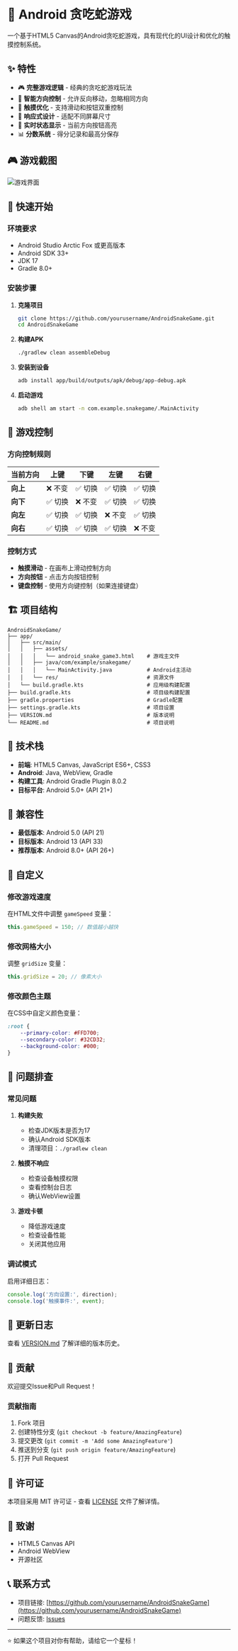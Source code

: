 # 🐍 Android 贪吃蛇游戏

一个基于HTML5 Canvas的Android贪吃蛇游戏，具有现代化的UI设计和优化的触摸控制系统。

## ✨ 特性

- 🎮 **完整游戏逻辑** - 经典的贪吃蛇游戏玩法
- 🎯 **智能方向控制** - 允许反向移动，忽略相同方向
- 📱 **触摸优化** - 支持滑动和按钮双重控制
- 🎨 **响应式设计** - 适配不同屏幕尺寸
- 🔧 **实时状态显示** - 当前方向按钮高亮
- 📊 **分数系统** - 得分记录和最高分保存

## 🎮 游戏截图

![游戏界面](screenshots/gameplay.png)

## 🚀 快速开始

### 环境要求

- Android Studio Arctic Fox 或更高版本
- Android SDK 33+
- JDK 17
- Gradle 8.0+

### 安装步骤

1. **克隆项目**
   ```bash
   git clone https://github.com/yourusername/AndroidSnakeGame.git
   cd AndroidSnakeGame
   ```

2. **构建APK**
   ```bash
   ./gradlew clean assembleDebug
   ```

3. **安装到设备**
   ```bash
   adb install app/build/outputs/apk/debug/app-debug.apk
   ```

4. **启动游戏**
   ```bash
   adb shell am start -n com.example.snakegame/.MainActivity
   ```

## 🎯 游戏控制

### 方向控制规则

| 当前方向 | 上键 | 下键 | 左键 | 右键 |
|---------|------|------|------|------|
| **向上** | ❌ 不变 | ✅ 切换 | ✅ 切换 | ✅ 切换 |
| **向下** | ✅ 切换 | ❌ 不变 | ✅ 切换 | ✅ 切换 |
| **向左** | ✅ 切换 | ✅ 切换 | ❌ 不变 | ✅ 切换 |
| **向右** | ✅ 切换 | ✅ 切换 | ✅ 切换 | ❌ 不变 |

### 控制方式

- **触摸滑动** - 在画布上滑动控制方向
- **方向按钮** - 点击方向按钮控制
- **键盘控制** - 使用方向键控制（如果连接键盘）

## 🏗️ 项目结构

```
AndroidSnakeGame/
├── app/
│   ├── src/main/
│   │   ├── assets/
│   │   │   └── android_snake_game3.html    # 游戏主文件
│   │   ├── java/com/example/snakegame/
│   │   │   └── MainActivity.java           # Android主活动
│   │   └── res/                            # 资源文件
│   └── build.gradle.kts                    # 应用级构建配置
├── build.gradle.kts                        # 项目级构建配置
├── gradle.properties                       # Gradle配置
├── settings.gradle.kts                     # 项目设置
├── VERSION.md                              # 版本说明
└── README.md                               # 项目说明
```

## 🔧 技术栈

- **前端**: HTML5 Canvas, JavaScript ES6+, CSS3
- **Android**: Java, WebView, Gradle
- **构建工具**: Android Gradle Plugin 8.0.2
- **目标平台**: Android 5.0+ (API 21+)

## 📱 兼容性

- **最低版本**: Android 5.0 (API 21)
- **目标版本**: Android 13 (API 33)
- **推荐版本**: Android 8.0+ (API 26+)

## 🎨 自定义

### 修改游戏速度
在HTML文件中调整 `gameSpeed` 变量：
```javascript
this.gameSpeed = 150; // 数值越小越快
```

### 修改网格大小
调整 `gridSize` 变量：
```javascript
this.gridSize = 20; // 像素大小
```

### 修改颜色主题
在CSS中自定义颜色变量：
```css
:root {
    --primary-color: #FFD700;
    --secondary-color: #32CD32;
    --background-color: #000;
}
```

## 🐛 问题排查

### 常见问题

1. **构建失败**
   - 检查JDK版本是否为17
   - 确认Android SDK版本
   - 清理项目：`./gradlew clean`

2. **触摸不响应**
   - 检查设备触摸权限
   - 查看控制台日志
   - 确认WebView设置

3. **游戏卡顿**
   - 降低游戏速度
   - 检查设备性能
   - 关闭其他应用

### 调试模式

启用详细日志：
```javascript
console.log('方向设置:', direction);
console.log('触摸事件:', event);
```

## 📝 更新日志

查看 [VERSION.md](VERSION.md) 了解详细的版本历史。

## 🤝 贡献

欢迎提交Issue和Pull Request！

### 贡献指南

1. Fork 项目
2. 创建特性分支 (`git checkout -b feature/AmazingFeature`)
3. 提交更改 (`git commit -m 'Add some AmazingFeature'`)
4. 推送到分支 (`git push origin feature/AmazingFeature`)
5. 打开 Pull Request

## 📄 许可证

本项目采用 MIT 许可证 - 查看 [LICENSE](LICENSE) 文件了解详情。

## 🙏 致谢

- HTML5 Canvas API
- Android WebView
- 开源社区

## 📞 联系方式

- 项目链接: [https://github.com/yourusername/AndroidSnakeGame](https://github.com/yourusername/AndroidSnakeGame)
- 问题反馈: [Issues](https://github.com/yourusername/AndroidSnakeGame/issues)

---

⭐ 如果这个项目对你有帮助，请给它一个星标！